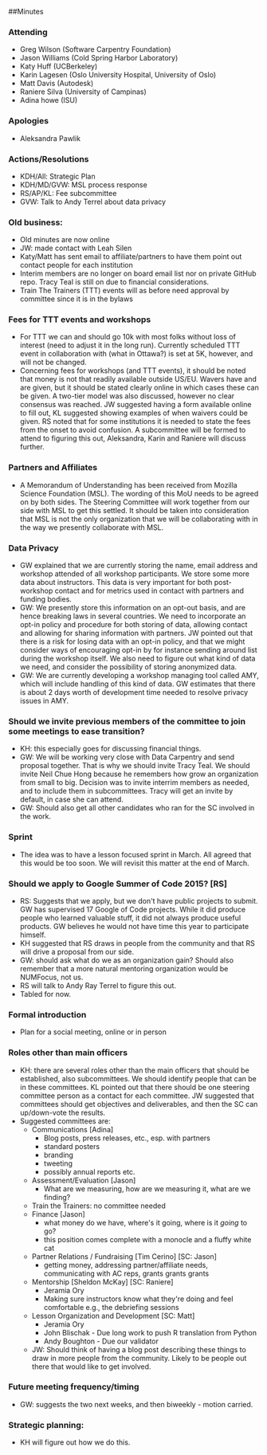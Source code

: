 ##Minutes

### Attending
* Greg Wilson (Software Carpentry Foundation)
* Jason Williams (Cold Spring Harbor Laboratory)
* Katy Huff (UCBerkeley)
* Karin Lagesen (Oslo University Hospital, University of Oslo)
* Matt Davis (Autodesk)
* Raniere Silva (University of Campinas)
* Adina howe (ISU)

### Apologies
* Aleksandra Pawlik

### Actions/Resolutions
*   KDH/All: Strategic Plan
* 	KDH/MD/GVW: MSL process response
* 	RS/AP/KL: Fee subcommittee
* 	GVW: Talk to Andy Terrel about data privacy


### Old business:
  - Old minutes are now online
  - JW: made contact with Leah Silen
  - Katy/Matt has sent email to affiliate/partners to have them point out contact people for each institution
  - Interim members are no longer on board email list nor on private GitHub repo. Tracy Teal is still on due to financial considerations.
  - Train The Trainers (TTT) events will as before need approval by committee since it is in the bylaws

### Fees for TTT events and workshops
  - For TTT we can and should go 10k with most folks without loss of interest (need to adjust it in the long run). Currently scheduled TTT event in collaboration with (what in Ottawa?) is set at 5K, however, and will not be changed.
  - Concerning fees for workshops (and TTT events), it should be noted that money is not that readily available outside US/EU. Wavers have and are given, but it should be stated clearly online in which cases these can be given. A two-tier model was also discussed, however no clear consensus was reached. JW suggested having a form available online to fill out, KL suggested showing examples of when waivers could be given. RS noted that for some institutions it is needed to state the fees from the onset to avoid confusion. A subcommittee will be formed to attend to figuring this out, Aleksandra, Karin and Raniere will discuss further.

### Partners and Affiliates
  - A Memorandum of Understanding has been received from Mozilla Science Foundation (MSL). The wording of this MoU needs to be agreed on by both sides. The Steering Committee will work together from our side with MSL to get this settled. It should be taken into consideration that MSL is not the only organization that we will be collaborating with in the way we presently collaborate with MSL.

### Data Privacy
  - GW explained that we are currently storing the name, email address and workshop attended of all workshop participants. We store some more data about instructors. This data is very important for both post-workshop contact and for metrics used in contact with partners and funding bodies.
  - GW: We presently store this information on an opt-out basis, and are hence breaking laws in several countries. We need to incorporate an opt-in policy and procedure for both storing of data, allowing contact and allowing for sharing information with partners. JW pointed out that there is a risk for losing data with an opt-in policy, and that we might consider ways of encouraging opt-in by for instance sending around list during the workshop itself. We also need to figure out what kind of data we need, and consider the possibility of storing anonymized data.
  - GW: We are currently developing a workshop managing tool called AMY, which will include handling of this kind of data. GW estimates that there is about 2 days worth of development time needed to resolve privacy issues in AMY.

### Should we invite previous members of the committee to join some meetings to ease transition?
  - KH: this especially goes for discussing financial things.
  - GW: We will be working very close with Data Carpentry and send proposal together. That is why we should invite Tracy Teal. We should invite Neil Chue Hong because he remembers how grow an organization from small to big. Decision was to invite interrim members as needed, and to include them in subcommittees. Tracy will get an invite by default, in case she can attend.
  - GW: Should also get all other candidates who ran for the SC involved in the work.

### Sprint
  - The idea was to have a lesson focused sprint in March. All agreed that this would be too soon. We will revisit this matter at the end of March.

### Should we apply to Google Summer of Code 2015? [RS]
  - RS: Suggests that we apply, but we don't have public projects to submit. GW has supervised 17 Google of Code projects. While it did produce people who learned valuable stuff, it did not always produce useful products. GW believes he would not have time this year to participate himself.
  - KH suggested that RS draws in people from the community and that RS will drive a proposal from our side.
  - GW: should ask what do we as an organization gain? Should also remember that a more natural mentoring organization would be NUMFocus, not us.
  - RS will talk to Andy Ray Terrel to figure this out.
  - Tabled for now.

### Formal introduction
  - Plan for a social meeting, online or in person

### Roles other than main officers
  - KH: there are several roles other than the main officers that should be established,
        also subcommittees. We should identify people that can be in these committees. KL pointed
        out that there should be one steering committee person as a contact for each committee. JW suggested that
        committees should get objectives and deliverables, and then the SC can up/down-vote the results.
  - Suggested committees are:
	- Communications [Adina]
    	- Blog posts, press releases, etc., esp. with partners
    	- standard posters
    	- branding
		- tweeting
		- possibly annual reports etc.
    - Assessment/Evaluation [Jason]
		- What are we measuring, how are we measuring it, what are we finding?
	- Train the Trainers: no committee needed
	- Finance [Jason]
		- what money do we have, where's it going, where is it *going* to go?
		- this position comes complete with a monocle and a fluffy white cat
	- Partner Relations / Fundraising [Tim Cerino] [SC: Jason]
		- getting money, addressing partner/affiliate needs, communicating with AC reps, grants grants grants
	- Mentorship [Sheldon McKay] [SC: Raniere]
		- Jeramia Ory
		- Making sure instructors know what they're doing and feel comfortable e.g., the debriefing sessions
	- Lesson Organization and Development [SC: Matt]
		- Jeramia Ory
		- John Blischak - Due long work to push R translation from Python
		- Andy Boughton - Due our validator
	- JW: Should think of having a blog post describing these things to draw in more people from the community. Likely to be people out there that would like to get involved.

### Future meeting frequency/timing
  - GW: suggests the two next weeks, and then biweekly - motion carried.

### Strategic planning:
  - KH will figure out how we do this.

